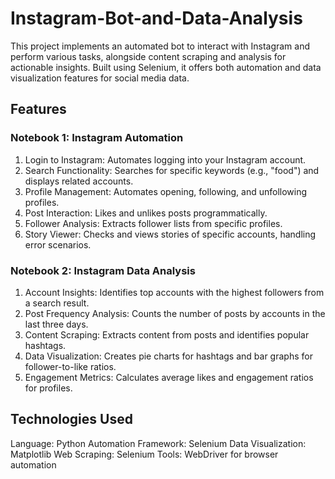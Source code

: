 # Instagram-Bot-and-Data-Analysis
This project implements an automated bot to interact with Instagram and perform various tasks, alongside content scraping and analysis for actionable insights. Built using Selenium, it offers both automation and data visualization features for social media data.

## Features
### Notebook 1: Instagram Automation
1. Login to Instagram: Automates logging into your Instagram account.
2. Search Functionality: Searches for specific keywords (e.g., "food") and displays related accounts.
3. Profile Management: Automates opening, following, and unfollowing profiles.
4. Post Interaction: Likes and unlikes posts programmatically.
5. Follower Analysis: Extracts follower lists from specific profiles.
6. Story Viewer: Checks and views stories of specific accounts, handling error scenarios.

### Notebook 2: Instagram Data Analysis
1. Account Insights: Identifies top accounts with the highest followers from a search result.
2. Post Frequency Analysis: Counts the number of posts by accounts in the last three days.
3. Content Scraping: Extracts content from posts and identifies popular hashtags.
4. Data Visualization: Creates pie charts for hashtags and bar graphs for follower-to-like ratios.
5. Engagement Metrics: Calculates average likes and engagement ratios for profiles.

## Technologies Used
Language: Python
Automation Framework: Selenium
Data Visualization: Matplotlib
Web Scraping: Selenium
Tools: WebDriver for browser automation
